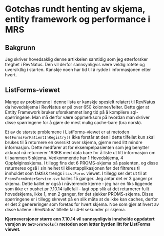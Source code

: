 # Gotchas rundt henting av skjema, entity framework og performance i MRS

## Bakgrunn
Jeg skriver hovedsaklig denne artikkelen samtidig som jeg etterforsker treghet i RevNatus. Den vil derfor sannsynligvis være veldig rotete og uversiktlig i starten. Kanskje noen har tid til å rydde i informasjonen etter hvert.

## ListForms-viewet
Mange av problemene i denne lista er kanskje spesielt relatert til RevNatus da hovedskjema i RevNatus er på over 650 kolonner/felter. Dette gjør at Entity Framework bruker uforskammet lang tid på å kompliere sql-spørringene. Man må derfor være oppmerksom på hvordan man skriver disse spørringene for å gjøre de mest mulig cache-bare (bra norsk).

Et av de største problemene i ListForms-viewet er at metoden `GetFormsForPatientInRegistry()` ikke forstår at den i dette tilfellet kun skal brukes til å returnere en oversikt over skjema, gjerne med litt mindre informasjon. Dette medfører at for eksempelpasienten som jeg benytter akkurat nå returnerer 193KB med data bare for å liste ut litt informasjon om til sammen 5 skjema. Vedkommende har 1 Hovedskjema, 4 Oppfølginsskjema. I tillegg fins det 6 PROMS-skjema på pasienten, og disse returneres også i sin helhet til klientapplikasjonen før det filtreres til innholdet som faktisk trengs i `ListForms` viewet. I tillegg ser det ut til at `PromsFormOrderService.svc` kalles 15 ganger. Jeg antar det er 3 ganger pr skjema. Dette kallet er også i nåværende kjerne - jeg har en fiks liggende som ikke er pushet pr 7.10.14 iallefall - lagt opp slik at det returnerer fullt hovedskjema, ikke 1, men 2 ganger, før det sjekker PROMS-skjema. Disse spørringene er i tillegg skrevet på en slik måte at de ikke kan caches, derfor er det 2 genereringer som foretas for hvert skjema. Noe som gjør at hvert av disse kallene i RevNatus' tilfelle tar 4-6 sekunder pr skjema.

**Kjerneversjoner større enn 7.10.14 vil sannsynligvis inneholde oppdatert versjon av `GetFormTools()` metoden som letter byrden litt for ListForms viewet.**